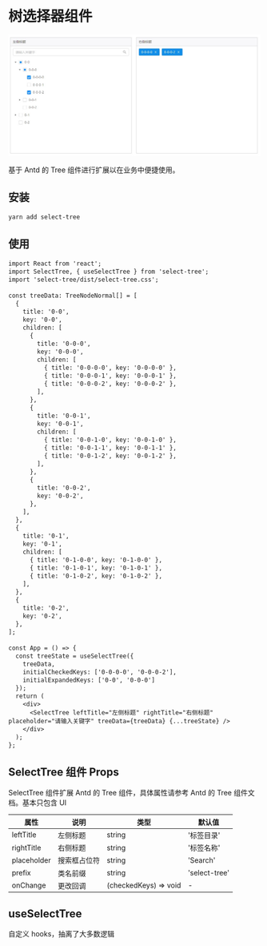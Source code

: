 # 树选择器组件

![demo](demo.jpg)

基于 Antd 的 Tree 组件进行扩展以在业务中便捷使用。

## 安装

````
yarn add select-tree
````

## 使用

````
import React from 'react';
import SelectTree, { useSelectTree } from 'select-tree';
import 'select-tree/dist/select-tree.css';

const treeData: TreeNodeNormal[] = [
  {
    title: '0-0',
    key: '0-0',
    children: [
      {
        title: '0-0-0',
        key: '0-0-0',
        children: [
          { title: '0-0-0-0', key: '0-0-0-0' },
          { title: '0-0-0-1', key: '0-0-0-1' },
          { title: '0-0-0-2', key: '0-0-0-2' },
        ],
      },
      {
        title: '0-0-1',
        key: '0-0-1',
        children: [
          { title: '0-0-1-0', key: '0-0-1-0' },
          { title: '0-0-1-1', key: '0-0-1-1' },
          { title: '0-0-1-2', key: '0-0-1-2' },
        ],
      },
      {
        title: '0-0-2',
        key: '0-0-2',
      },
    ],
  },
  {
    title: '0-1',
    key: '0-1',
    children: [
      { title: '0-1-0-0', key: '0-1-0-0' },
      { title: '0-1-0-1', key: '0-1-0-1' },
      { title: '0-1-0-2', key: '0-1-0-2' },
    ],
  },
  {
    title: '0-2',
    key: '0-2',
  },
];

const App = () => {
  const treeState = useSelectTree({
    treeData,
    initialCheckedKeys: ['0-0-0-0', '0-0-0-2'],
    initialExpandedKeys: ['0-0', '0-0-0']
  });
  return (
    <div>
      <SelectTree leftTitle="左侧标题" rightTitle="右侧标题" placeholder="请输入关键字" treeData={treeData} {...treeState} />
    </div>
  );
};
````

## SelectTree 组件 Props

SelectTree 组件扩展 Antd 的 Tree 组件，具体属性请参考 Antd 的 Tree 组件文档。基本只包含 UI

属性 | 说明 | 类型 | 默认值
----|-----|------|------
| leftTitle    |  左侧标题  | string |  '标签目录'  |
| rightTitle    |  右侧标题  | string |  '标签名称'  |
| placeholder    |  搜索框占位符  | string |  'Search'  |
| prefix    |  类名前缀  | string |  'select-tree'  |
| onChange    |  更改回调  | (checkedKeys) => void |  -  |

## useSelectTree

自定义 hooks，抽离了大多数逻辑

